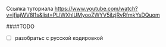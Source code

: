 
Ссылка туториала
https://www.youtube.com/watch?v=jfjajWV8l1s&list=PLlWXhlUMyooZWYV5ilzjRvRfmkYsDQuom

####TODO

-[ ] разобратьс с русской кодировкой 
